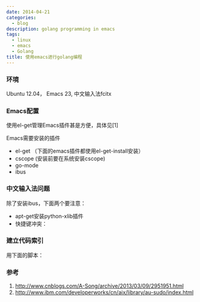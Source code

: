 ```yaml
---
date: 2014-04-21
categories:
  - blog
description: golang programming in emacs
tags:
  - linux
  - emacs
  - Golang
title: 使用emacs进行golang编程
---
```




### 环境
Ubuntu 12.04， Emacs 23, 中文输入法fcitx

### Emacs配置

使用el-get管理Emacs插件甚是方便，具体见[1]

Emacs需要安装的插件  

* el-get （下面的emacs插件都使用el-get-install安装）
* cscope (安装前要在系统安装cscope)
* go-mode
* ibus

### 中文输入法问题
除了安装ibus，下面两个要注意： 

* apt-get安装python-xlib插件
* 快捷键冲突：

### 建立代码索引
用下面的脚本：
<script src="https://gist.github.com/bopjiang/11146574.js"></script>

### 参考
1. <http://www.cnblogs.com/A-Song/archive/2013/03/09/2951951.html>
2. <http://www.ibm.com/developerworks/cn/aix/library/au-sudo/index.html>

